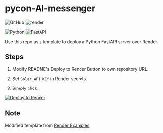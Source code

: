 # pycon-AI-messenger



![GitHub](https://img.shields.io/badge/GitHub-100000?style=for-the-badge&logo=github)
![render](https://img.shields.io/badge/render-7500FF?style=for-the-badge&logo=render)

![Python](https://img.shields.io/badge/Python-3.13.0-3776AB?style=for-the-badge&logo=python)
![FastAPI](https://img.shields.io/badge/FastAPI-0.116.1-005571?style=for-the-badge&logo=fastapi)



Use this repo as a template to deploy a Python FastAPI server over Render.

## Steps

1. Modify README's Deploy to Render Button to own repository URL.

2. Set `Solar_API_KEY` in Render secrets.

3. Simply click:

[![Deploy to Render](https://render.com/images/deploy-to-render-button.svg)](https://render.com/deploy?repo=https://github.com/Celine96/kakao-solar-ai-agent)

## Note

Modified template from [Render Examples](https://github.com/render-examples/fastapi)
